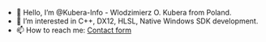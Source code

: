 - 👋 Hello, I’m @Kubera-Info - Wlodzimierz O. Kubera from Poland.
- 👀 I’m interested in C++, DX12, HLSL, Native Windows SDK development.
- 📫 How to reach me: [Contact form](https://www.kubera.info/kontakt)

<!---
Kubera-Info/Kubera-Info is a ✨ special ✨ repository because its `README.md` (this file) appears on your GitHub profile.
You can click the Preview link to take a look at your changes.
--->
